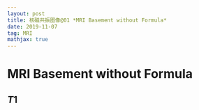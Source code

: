 ```yaml
---
layout: post
title: 核磁共振图像@01 *MRI Basement without Formula*
date: 2019-11-07 
tag: MRI
mathjax: true
---
```


# MRI Basement without Formula
## $T1$

 